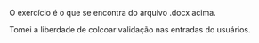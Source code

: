 O exercício é o que se encontra do arquivo .docx acima.

Tomei a liberdade de colcoar validação nas entradas do usuários.